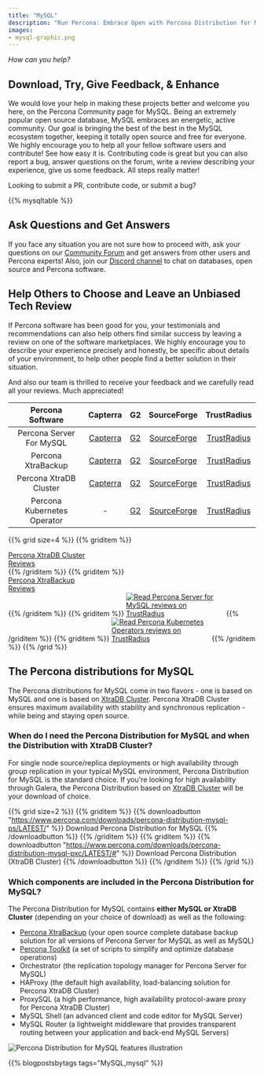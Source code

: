 ```yaml
---
title: "MySQL"
description: "Run Percona: Embrace Open with Percona Distribution for MySQL"
images:
- mysql-graphic.png
---
```


*How can you help?*

## Download, Try, Give Feedback, & Enhance

We would love your help in making these projects better and welcome you here, on the Percona Community page for MySQL. Being an extremely popular open source database, MySQL embraces an energetic, active community. Our goal is bringing the best of the best in the MySQL ecosystem together, keeping it totally open source and free for everyone. We highly encourage you to help all your fellow software users and contribute! See how easy it is. Contributing code is great but you can also report a bug, answer questions on the forum, write a review describing your experience, give us some feedback. All steps really matter!  

Looking to submit a PR, contribute code, or submit a bug?

{{% mysqltable %}}

## Ask Questions and Get Answers

If you face any situation you are not sure how to proceed with, ask your questions on our [Community Forum](https://forums.percona.com/c/mysql-mariadb/36) and get answers from other users and Percona experts! Also, join our [Discord channel](http://per.co.na/discord) to chat on databases, open source and Percona software.

## Help Others to Choose and Leave an Unbiased Tech Review

If Percona software has been good for you, your testimonials and recommendations can also help others find similar success by leaving a review on one of the software marketplaces. We highly encourage you to describe your experience precisely and honestly, be specific about details of your environment, to help other people find a better solution in their situation.

And also our team is thrilled to receive your feedback and we carefully read all your reviews. Much appreciated!

| Percona Software | Capterra | G2 | SourceForge | TrustRadius |
|:----------------:|:--------:|:--:|:-----------:|:-----------:|
| Percona Server For MySQL | [Capterra](https://reviews.capterra.com/new/133993) | [G2](https://www.g2.com/products/percona-server/reviews/) | [SourceForge](https://sourceforge.net/software/product/Percona-Server/) | [TrustRadius](https://www.trustradius.com/products/percona-server-for-mysql/reviews) |
| Percona XtraBackup | [Capterra](https://reviews.capterra.com/new/205293) | [G2](https://www.g2.com/products/percona-xtrabackup-for-mysql/reviews/) | [SourceForge](https://sourceforge.net/software/product/Percona-XtraBackup/) | [TrustRadius](https://www.trustradius.com/products/percona-xtrabackup/reviews) |
| Percona XtraDB Cluster | [Capterra](https://www.capterra.com/p/203955/Percona-XtraDB-Cluster/) | [G2](https://www.g2.com/products/percona-xtradb-cluster-pxc/reviews) | [SourceForge](https://sourceforge.net/software/product/Percona-XtraDB-Cluster/) | [TrustRadius](https://www.trustradius.com/products/percona-xtradb-cluster/reviews) |
| Percona Kubernetes Operator | - | [G2](https://www.g2.com/products/percona-kubernetes-operator-for-percona-xtradb-cluster/reviews) | [SourceForge](https://sourceforge.net/software/product/Percona-Kubernetes-Operator/) | [TrustRadius](https://www.trustradius.com/products/percona-kubernetes-operator-for-mysql-and-mongodb/reviews) |


{{% grid size=4 %}}
{{% griditem %}}
<!-- Begin SF Tag -->
<div class="sf-root" data-id="3261319" data-variant-id="sf" data-badge="top-performer-spring-black" data-metadata="achievement=top-performer-seasonal-2021-spring" style="width:200px" data-project-url="https://sourceforge.net/software/product/Percona-XtraDB-Cluster/">
    <a href="https://sourceforge.net/software/product/Percona-XtraDB-Cluster/" target="_blank">Percona XtraDB Cluster Reviews</a>
</div>
<script type="text/javascript">(function () {var sc=document.createElement('script');sc.type='text/javascript';sc.async=true;sc.src='https://b.sf-syn.com/badge_js?sf_id=3261319&variant_id=sf';var p=document.getElementsByTagName('script')[0];p.parentNode.insertBefore(sc, p);})();
</script>
<!-- End SF Tag -->
{{% /griditem %}}
{{% griditem %}}
<!-- Begin SF Tag -->
<div class="sf-root" data-id="3261326" data-variant-id="sf" data-badge="light-default" data-metadata="" style="width:180px" data-project-url="https://sourceforge.net/software/product/Percona-XtraBackup/">
    <a href="https://sourceforge.net/software/product/Percona-XtraBackup/" target="_blank">Percona XtraBackup Reviews</a>
</div>
<script type="text/javascript">(function () {var sc=document.createElement('script');sc.type='text/javascript';sc.async=true;sc.src='https://b.sf-syn.com/badge_js?sf_id=3261326&variant_id=sf';var p=document.getElementsByTagName('script')[0];p.parentNode.insertBefore(sc, p);})();
</script>
<!-- End SF Tag -->
{{% /griditem %}}
{{% griditem %}}
<a href="https://www.trustradius.com/products/percona-server-for-mysql/reviews?source=ratings_badge&utm_source=badge&utm_medium=referral&utm_campaign=trustradius_ratings_badge" style="display:inline-block;" target="_blank" title="Read Percona Server for MySQL reviews on TrustRadius" rel="noopener"><img alt="Read Percona Server for MySQL reviews on TrustRadius" style="max-width:200px" src="https://www.trustradius.com/api/v1/ratings_badge/percona-server-for-mysql"></a>
{{% /griditem %}}
{{% griditem %}}
<a href="https://www.trustradius.com/products/percona-kubernetes-operator-for-mysql-and-mongodb/reviews?source=ratings_badge&utm_source=badge&utm_medium=referral&utm_campaign=trustradius_ratings_badge" style="display:inline-block;" target="_blank" title="Read Percona Kubernetes Operators reviews on TrustRadius" rel="noopener"><img alt="Read Percona Kubernetes Operators reviews on TrustRadius" style="max-width:200px" src="https://www.trustradius.com/api/v1/ratings_badge/percona-kubernetes-operator-for-mysql-and-mongodb"></a>
{{% /griditem %}}
{{% /grid %}}


## The Percona distributions for MySQL

The Percona distributions for MySQL come in two flavors - one is based on MySQL and one is based on [XtraDB Cluster](https://www.percona.com/software/mysql-database/percona-xtradb-cluster). Percona XtraDB Cluster ensures maximum availability with stability and synchronous replication - while being and staying open source.

### When do I need the Percona Distribution for MySQL and when the Distribution with XtraDB Cluster?

For single node source/replica deployments or high availability through group replication in your typical MySQL environment, Percona Distribution for MySQL is the standard choice. If you're looking for high availability through Galera, the Percona Distribution based on [XtraDB Cluster](https://www.percona.com/software/mysql-database/percona-xtradb-cluster) will be your download of choice.

{{% grid size=2 %}}
{{% griditem %}}
{{% downloadbutton "https://www.percona.com/downloads/percona-distribution-mysql-ps/LATEST/" %}}
Download Percona Distribution for MySQL
{{% /downloadbutton %}}
{{% /griditem %}}
{{% griditem %}}
{{% downloadbutton "https://www.percona.com/downloads/percona-distribution-mysql-pxc/LATEST/#" %}}
Download Percona Distribution (XtraDB Cluster)
{{% /downloadbutton %}}
{{% /griditem %}}
{{% /grid %}}

### Which components are included in the Percona Distribution for MySQL?

The Percona Distribution for MySQL contains **either MySQL or XtraDB Cluster** (depending on your choice of download) as well as the following:

* [Percona XtraBackup](https://www.percona.com/software/mysql-database/percona-xtrabackup) (your open source complete database backup solution for all versions of Percona Server for MySQL as well as MySQL)
* [Percona Toolkit](https://www.percona.com/software/database-tools/percona-toolkit) (a set of scripts to simplify and optimize database operations)
* Orchestrator (the replication topology manager for Percona Server for MySQL)
* HAProxy (the default high availability, load-balancing solution for Percona XtraDB Cluster)
* ProxySQL (a high performance, high availability protocol-aware proxy for Percona XtraDB Cluster)
* MySQL Shell (an advanced client and code editor for MySQL Server)
* MySQL Router (a lightweight middleware that provides transparent routing between your application and back-end MySQL Servers)

![Percona Distribution for MySQL features illustration](mysql-graphic.png)

{{% blogpostsbytags tags="MySQL,mysql" %}}
